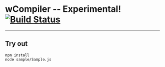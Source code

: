
# wCompiler -- Experimental! [![Build Status](https://travis-ci.org/Wandalen/wCompiler.svg?branch=master)](https://travis-ci.org/Wandalen/wCompiler)

___

## Try out
```
npm install
node sample/Sample.js
```

